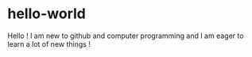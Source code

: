 # hello-world
Hello ! I am new to github and computer programming and I am eager to learn a lot of new things !
